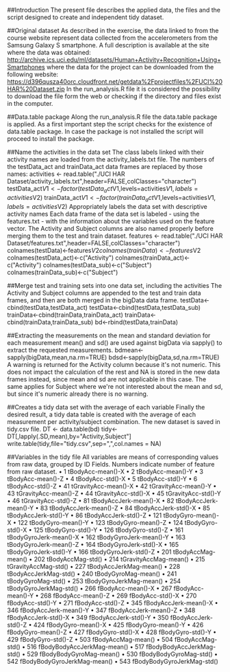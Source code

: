 ##Introduction
The present file describes the applied data, the files and the script designed to create and independent tidy dataset.

##Original dataset
As described in the exercise, the data linked to from the course website represent data collected from the accelerometers from the Samsung Galaxy S smartphone. A full description is available at the site where the data was obtained: 
http://archive.ics.uci.edu/ml/datasets/Human+Activity+Recognition+Using+Smartphones 
where the data for the project can be downloaded from the following website:
https://d396qusza40orc.cloudfront.net/getdata%2Fprojectfiles%2FUCI%20HAR%20Dataset.zip
In the run_analysis.R file it is considered the possibility to download the file form the web or checking if the directory and files exist in the computer.

##Data.table package
Along the run_analysis.R file the data.table package is applied. As a first important step the script checks for the existence of data.table package. In case the package is not installed the script will proceed to install the package.

##Name the activities in the data set
The class labels linked with their activity names are loaded from the activity_labels.txt file. The numbers of the testData_act and trainData_act data frames are replaced by those names:
activities <- read.table("./UCI HAR Dataset/activity_labels.txt",header=FALSE,colClasses="character")
testData_act$V1 <- factor(testData_act$V1,levels=activities$V1,labels=activities$V2)
trainData_act$V1 <- factor(trainData_act$V1,levels=activities$V1,labels=activities$V2)
Appropriately labels the data set with descriptive activity names
Each data frame of the data set is labeled - using the features.txt - with the information about the variables used on the feature vector. The Activity and Subject columns are also named properly before merging them to the test and train dataset.
features <- read.table("./UCI HAR Dataset/features.txt",header=FALSE,colClasses="character")
colnames(testData)<-features$V2
colnames(trainData)<-features$V2
colnames(testData_act)<-c("Activity")
colnames(trainData_act)<-c("Activity")
colnames(testData_sub)<-c("Subject")
colnames(trainData_sub)<-c("Subject")

##Merge test and training sets into one data set, including the activities
The Activity and Subject columns are appended to the test and train data frames, and then are both merged in the bigData data frame.
testData<-cbind(testData,testData_act)
testData<-cbind(testData,testData_sub)
trainData<-cbind(trainData,trainData_act)
trainData<-cbind(trainData,trainData_sub)
bd<-rbind(testData,trainData)

##Extracting the measurements on the mean and standard deviation for each measurement
mean() and sd() are used against bigData via sapply() to extract the requested measurements.
bdmean<-sapply(bigData,mean,na.rm=TRUE)
bdsd<-sapply(bigData,sd,na.rm=TRUE)
A warning is returned for the Activity column because it's not numeric. This does not impact the calculation of the rest and NA is stored in the new data frames instead, since mean and sd are not applicable in this case. The same applies for Subject where we're not interested about the mean and sd, but since it's numeric already there is no warning.

##Creates a tidy data set with the average of each variable
Finally the desired result, a tidy data table is created with the average of each measurement per activity/subject combination. The new dataset is saved in tidy.csv file.
DT <- data.table(bd)
tidy<-DT[,lapply(.SD,mean),by="Activity,Subject"]
write.table(tidy,file="tidy.csv",sep=",",col.names = NA)

##Variables in the tidy file
All variables are means of corresponding values from raw data, grouped by ID Fields. Numbers indicate number of feature from raw dataset.
•	1 tBodyAcc-mean()-X
•	2 tBodyAcc-mean()-Y
•	3 tBodyAcc-mean()-Z
•	4 tBodyAcc-std()-X
•	5 tBodyAcc-std()-Y
•	6 tBodyAcc-std()-Z
•	41 tGravityAcc-mean()-X
•	42 tGravityAcc-mean()-Y
•	43 tGravityAcc-mean()-Z
•	44 tGravityAcc-std()-X
•	45 tGravityAcc-std()-Y
•	46 tGravityAcc-std()-Z
•	81 tBodyAccJerk-mean()-X
•	82 tBodyAccJerk-mean()-Y
•	83 tBodyAccJerk-mean()-Z
•	84 tBodyAccJerk-std()-X
•	85 tBodyAccJerk-std()-Y
•	86 tBodyAccJerk-std()-Z
•	121 tBodyGyro-mean()-X
•	122 tBodyGyro-mean()-Y
•	123 tBodyGyro-mean()-Z
•	124 tBodyGyro-std()-X
•	125 tBodyGyro-std()-Y
•	126 tBodyGyro-std()-Z
•	161 tBodyGyroJerk-mean()-X
•	162 tBodyGyroJerk-mean()-Y
•	163 tBodyGyroJerk-mean()-Z
•	164 tBodyGyroJerk-std()-X
•	165 tBodyGyroJerk-std()-Y
•	166 tBodyGyroJerk-std()-Z
•	201 tBodyAccMag-mean()
•	202 tBodyAccMag-std()
•	214 tGravityAccMag-mean()
•	215 tGravityAccMag-std()
•	227 tBodyAccJerkMag-mean()
•	228 tBodyAccJerkMag-std()
•	240 tBodyGyroMag-mean()
•	241 tBodyGyroMag-std()
•	253 tBodyGyroJerkMag-mean()
•	254 tBodyGyroJerkMag-std()
•	266 fBodyAcc-mean()-X
•	267 fBodyAcc-mean()-Y
•	268 fBodyAcc-mean()-Z
•	269 fBodyAcc-std()-X
•	270 fBodyAcc-std()-Y
•	271 fBodyAcc-std()-Z
•	345 fBodyAccJerk-mean()-X
•	346 fBodyAccJerk-mean()-Y
•	347 fBodyAccJerk-mean()-Z
•	348 fBodyAccJerk-std()-X
•	349 fBodyAccJerk-std()-Y
•	350 fBodyAccJerk-std()-Z
•	424 fBodyGyro-mean()-X
•	425 fBodyGyro-mean()-Y
•	426 fBodyGyro-mean()-Z
•	427 fBodyGyro-std()-X
•	428 fBodyGyro-std()-Y
•	429 fBodyGyro-std()-Z
•	503 fBodyAccMag-mean()
•	504 fBodyAccMag-std()
•	516 fBodyBodyAccJerkMag-mean()
•	517 fBodyBodyAccJerkMag-std()
•	529 fBodyBodyGyroMag-mean()
•	530 fBodyBodyGyroMag-std()
•	542 fBodyBodyGyroJerkMag-mean()
•	543 fBodyBodyGyroJerkMag-std()
